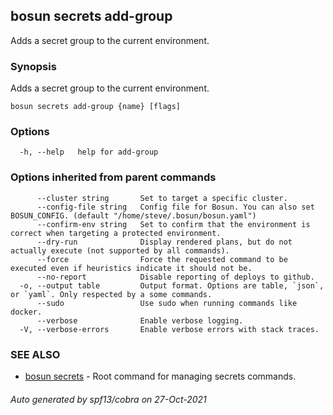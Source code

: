 ## bosun secrets add-group

Adds a secret group to the current environment.

### Synopsis

Adds a secret group to the current environment.

```
bosun secrets add-group {name} [flags]
```

### Options

```
  -h, --help   help for add-group
```

### Options inherited from parent commands

```
      --cluster string       Set to target a specific cluster.
      --config-file string   Config file for Bosun. You can also set BOSUN_CONFIG. (default "/home/steve/.bosun/bosun.yaml")
      --confirm-env string   Set to confirm that the environment is correct when targeting a protected environment.
      --dry-run              Display rendered plans, but do not actually execute (not supported by all commands).
      --force                Force the requested command to be executed even if heuristics indicate it should not be.
      --no-report            Disable reporting of deploys to github.
  -o, --output table         Output format. Options are table, `json`, or `yaml`. Only respected by a some commands.
      --sudo                 Use sudo when running commands like docker.
      --verbose              Enable verbose logging.
  -V, --verbose-errors       Enable verbose errors with stack traces.
```

### SEE ALSO

* [bosun secrets](bosun_secrets.md)	 - Root command for managing secrets commands.

###### Auto generated by spf13/cobra on 27-Oct-2021
